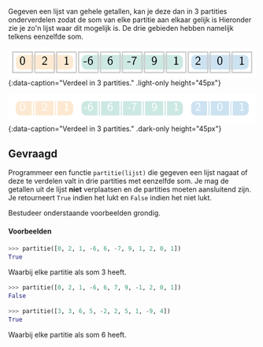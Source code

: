 Gegeven een lijst van gehele getallen, kan je deze dan in 3 partities onderverdelen zodat de som van elke partitie aan elkaar gelijk is Hieronder zie je zo'n lijst waar dit mogelijk is. De drie gebieden hebben namelijk telkens eenzelfde som.

![Verdeel in 3 partities.](media/image.png "Verdeel in 3 partities."){:data-caption="Verdeel in 3 partities." .light-only height="45px"}

![Verdeel in 3 partities.](media/image_dark.png "Verdeel in 3 partities."){:data-caption="Verdeel in 3 partities." .dark-only height="45px"}

## Gevraagd
Programmeer een functie `partitie(lijst)` die gegeven een lijst nagaat of deze te verdelen valt in drie partities met eenzelfde som. Je mag de getallen uit de lijst **niet** verplaatsen en de partities moeten aansluitend zijn. Je retourneert `True` indien het lukt en `False` indien het niet lukt.

Bestudeer onderstaande voorbeelden grondig.

#### Voorbeelden

```python
>>> partitie([0, 2, 1, -6, 6, -7, 9, 1, 2, 0, 1])
True
```
Waarbij elke partitie als som 3 heeft.

```python
>>> partitie([0, 2, 1, -6, 6, 7, 9, -1, 2, 0, 1])
False
```


```python
>>> partitie([3, 3, 6, 5, -2, 2, 5, 1, -9, 4])
True
```
Waarbij elke partitie als som 6 heeft.